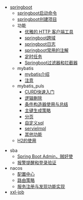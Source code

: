 - [springboot](springboot/README.md)
  - [springboot启动命令](springboot/springboot启动命令.md)
  - [springboot创建项目](springboot/start.md)
  - 功能
    - [优雅的 HTTP 客户端工具](springboot/功能/retrofit.md)
    - [springboot跨域](springboot/功能/springboot跨域.md)
    - [springboot日志](springboot/功能/日志.md)
    - [springboot常用的注解](springboot/功能/springboot常用的注解.md)
    - [定时任务](springboot/功能/定时任务.md)
    - [Springboot过滤器和拦截器](springboot/功能/Springboot过滤器和拦截器.md)
  - mybatis
    - [mybatis介绍](springboot/mybatis/mybatis介绍.md)
    - [注意](springboot/mybatis/注意.md)
  - mybatis_puls
    - [CURD快速入门](springboot/mybatis_puls/CURD快速入门.md)
    - [逻辑删除](springboot/mybatis_puls/逻辑删除.md)
    - [条件构造器使用与总结](springboot/mybatis_puls/条件构造器使用与总结.md)
    - [主键生成策略](springboot/mybatis_puls/主键生成策略.md)
    - [分页](springboot/mybatis_puls/分页.md)
    - [自定义sql](springboot/mybatis_puls/自定义sql.md)
    - [servieImpl](springboot/mybatis_puls/servieImpl.md)
    - [其他功能](springboot/mybatis_puls/其他功能.md)
  - [H2的使用](springboot/功能/H2的使用.md)


[comment]: <> (sba笔记需要完善)
  - sba
    - [Spring Boot Admin，贼好使](springboot/sba/Spring_Boot_Admin.md)
    - [报警提醒和登录验证](springboot/sba/报警提醒和登录验证功能实现.md)
  - nacos
    - [配置中心](springboot/nacos/配置中心.md)
    - [路由策略](springboot/nacos/路由策略.md)
    - [服务注册与发现功能实现](springboot/nacos/服务注册与发现功能实现.md)
  - [xxl-job](springboot/xxl-job/README.md)
